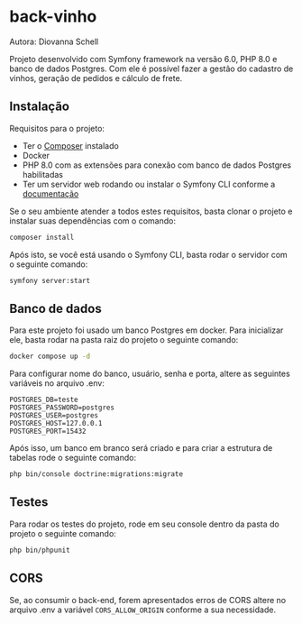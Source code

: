 # back-vinho
Autora: Diovanna Schell

Projeto desenvolvido com Symfony framework na versão 6.0, PHP 8.0 e banco de dados Postgres. Com ele é possível fazer a gestão do cadastro de vinhos, geração de pedidos e cálculo de frete.

## Instalação
Requisitos para o projeto:
 - Ter o [Composer](https://getcomposer.org/) instalado
 - Docker
 - PHP 8.0 com as extensões para conexão com banco de dados Postgres habilitadas
 - Ter um servidor web rodando ou instalar o Symfony CLI conforme a [documentação](https://symfony.com/download)

Se o seu ambiente atender a todos estes requisitos, basta clonar o projeto e instalar suas dependências com o comando:
```bash
composer install
```

Após isto, se você está usando o Symfony CLI, basta rodar o servidor com o seguinte comando:
```bash
symfony server:start
```

## Banco de dados
Para este projeto foi usado um banco Postgres em docker. Para inicializar ele, basta rodar na pasta raiz do projeto o seguinte comando:
```bash
docker compose up -d
```

Para configurar nome do banco, usuário, senha e porta, altere as seguintes variáveis no arquivo .env:
```
POSTGRES_DB=teste
POSTGRES_PASSWORD=postgres
POSTGRES_USER=postgres
POSTGRES_HOST=127.0.0.1
POSTGRES_PORT=15432
```

Após isso, um banco em branco será criado e para criar a estrutura de tabelas rode o seguinte comando:
```bash
php bin/console doctrine:migrations:migrate
```

## Testes
Para rodar os testes do projeto, rode em seu console dentro da pasta do projeto o seguinte comando:
```bash
php bin/phpunit
```

## CORS
Se, ao consumir o back-end, forem apresentados erros de CORS altere no arquivo .env a variável ```CORS_ALLOW_ORIGIN``` conforme a sua necessidade.
